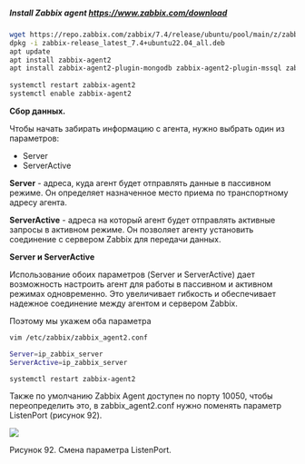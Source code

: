 ##### Install Zabbix agent https://www.zabbix.com/download
```bash
wget https://repo.zabbix.com/zabbix/7.4/release/ubuntu/pool/main/z/zabbix-release/zabbix-release_latest_7.4+ubuntu22.04_all.deb
dpkg -i zabbix-release_latest_7.4+ubuntu22.04_all.deb   
apt update
apt install zabbix-agent2  
apt install zabbix-agent2-plugin-mongodb zabbix-agent2-plugin-mssql zabbix-agent2-plugin-postgresql
   
systemctl restart zabbix-agent2
systemctl enable zabbix-agent2
```

**Сбор данных.**

Чтобы начать забирать информацию с агента, нужно выбрать один из параметров:
- Server
- ServerActive

**Server** - адреса, куда агент будет отправлять данные в пассивном режиме. Он определяет назначенное место приема по транспортному адресу агента.

**ServerActive** - адреса на который агент будет отправлять активные запросы в активном режиме. Он позволяет агенту установить соединение с сервером Zabbix для передачи данных.

**Server и ServerActive**

Использование обоих параметров (Server и ServerActive) дает возможность настроить агент для работы в пассивном и активном режимах одновременно. Это увеличивает гибкость и обеспечивает надежное соединение между агентом и сервером Zabbix.

Поэтому мы укажем оба параметра

```bash
vim /etc/zabbix/zabbix_agent2.conf

Server=ip_zabbix_server
ServerActive=ip_zabbix_server

systemctl restart zabbix-agent2
```

Также по умолчанию Zabbix Agent доступен по порту 10050, чтобы переопределить это, в zabbix_agent2.conf нужно поменять параметр ListenPort (рисунок 92).

![](https://ucarecdn.com/9a167ef4-7472-419b-afab-cf4ec1dcd031/)

Рисунок 92. Смена параметра ListenPort.
